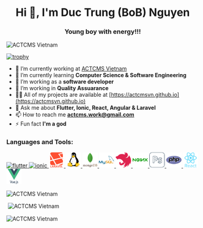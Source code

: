 <h1 align="center">Hi 👋, I'm Duc Trung (BoB) Nguyen</h1>
<h3 align="center">Young boy with energy!!!</h3>

<p align="left"><img src="https://komarev.com/ghpvc/?username=actcmsvn&label=Lượt%20truy%20cập%20trang&color=91C788&style=flat" alt="ACTCMS Vietnam" /> </p>

[![trophy](https://github-profile-trophy.vercel.app/?username=actcmsvn&theme=onedark)](https://github.com/ryo-ma/github-profile-trophy)

- 🔭 I’m currently working at [ACTCMS Vietnam](https://actcms.io.vn/)
- 🌱 I’m currently learning **Computer Science & Software Engineering**
- 👯 I’m working as a **software developer**
- 🤝 I’m working in **Quality Assuarance**
- 👨‍💻 All of my projects are available at [https://actcmsvn.github.io](https://actcmsvn.github.io)
- 💬 Ask me about **Flutter, Ionic, React, Angular & Laravel**
- 📫 How to reach me **actcms.work@gmail.com**
- ⚡ Fun fact **I'm a god**

<h3 align="left">Languages and Tools:</h3>
<p align="left"> <a href="https://flutter.dev" target="_blank" rel="noreferrer"> <img src="https://www.vectorlogo.zone/logos/flutterio/flutterio-icon.svg" alt="flutter" width="40" height="40"/> </a> <a href="https://ionicframework.com" target="_blank" rel="noreferrer"> <img src="https://upload.wikimedia.org/wikipedia/commons/d/d1/Ionic_Logo.svg" alt="ionic" width="40" height="40"/> </a> <a href="https://laravel.com/" target="_blank" rel="noreferrer"> <img src="https://raw.githubusercontent.com/devicons/devicon/master/icons/laravel/laravel-plain-wordmark.svg" alt="laravel" width="40" height="40"/> </a> <a href="https://www.linux.org/" target="_blank" rel="noreferrer"> <img src="https://raw.githubusercontent.com/devicons/devicon/master/icons/linux/linux-original.svg" alt="linux" width="40" height="40"/> </a> <a href="https://www.mongodb.com/" target="_blank" rel="noreferrer"> <img src="https://raw.githubusercontent.com/devicons/devicon/master/icons/mongodb/mongodb-original-wordmark.svg" alt="mongodb" width="40" height="40"/> </a> <a href="https://www.mysql.com/" target="_blank" rel="noreferrer"> <img src="https://raw.githubusercontent.com/devicons/devicon/master/icons/mysql/mysql-original-wordmark.svg" alt="mysql" width="40" height="40"/> </a> <a href="https://nestjs.com/" target="_blank" rel="noreferrer"> <img src="https://raw.githubusercontent.com/devicons/devicon/master/icons/nestjs/nestjs-plain.svg" alt="nestjs" width="40" height="40"/> </a> <a href="https://www.nginx.com" target="_blank" rel="noreferrer"> <img src="https://raw.githubusercontent.com/devicons/devicon/master/icons/nginx/nginx-original.svg" alt="nginx" width="40" height="40"/> </a> <a href="https://www.photoshop.com/en" target="_blank" rel="noreferrer"> <img src="https://raw.githubusercontent.com/devicons/devicon/master/icons/photoshop/photoshop-line.svg" alt="photoshop" width="40" height="40"/> </a> <a href="https://www.php.net" target="_blank" rel="noreferrer"> <img src="https://raw.githubusercontent.com/devicons/devicon/master/icons/php/php-original.svg" alt="php" width="40" height="40"/> </a> <a href="https://reactjs.org/" target="_blank" rel="noreferrer"> <img src="https://raw.githubusercontent.com/devicons/devicon/master/icons/react/react-original-wordmark.svg" alt="react" width="40" height="40"/> </a> <a href="https://vuejs.org/" target="_blank" rel="noreferrer"> <img src="https://raw.githubusercontent.com/devicons/devicon/master/icons/vuejs/vuejs-original-wordmark.svg" alt="vuejs" width="40" height="40"/> </a> </p>
    
<p><img src="https://github-readme-stats.vercel.app/api/top-langs/?username=actcmsvn&layout=compact&show_icons=true&hide_border=true&theme=radical" alt="ACTCMS Vietnam" /></p>

<p>&nbsp;<img align="center" src="https://github-readme-stats.vercel.app/api?username=actcmsvn&show_icons=true&locale=en" alt="ACTCMS Vietnam" /></p>

<p><img align="center" src="https://github-readme-streak-stats.herokuapp.com/?user=actcmsvn&" alt="ACTCMS Vietnam" /></p>
